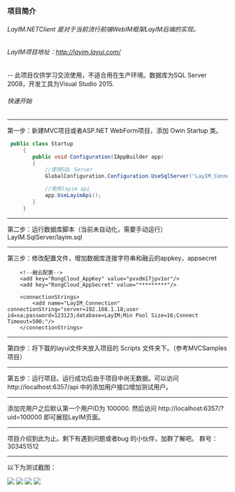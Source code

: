 ### 项目简介

###### LayIM.NETClient 是对于当前流行前端WebIM框架LayIM后端的实现。
###### LayIM项目地址：http://layim.layui.com/
-- 此项目仅供学习交流使用，不适合用在生产环境。数据库为SQL Server 2008，开发工具为Visual Studio 2015.

###### 快速开始
---
 第一步：新建MVC项目或者ASP.NET WebForm项目，添加 Owin Startup 类。
```c#
 public class Startup
     {
        public void Configuration(IAppBuilder app)
        {
            //使用SQL Server
            GlobalConfiguration.Configuration.UseSqlServer("LayIM_Connection");

            //使用layim api 
            app.UseLayimApi();
        }
     }
```

---
第二步：运行数据库脚本（当前未自动化，需要手动运行） LayIM.SqlServer/layim.sql

---
第三步：修改配置文件，增加数据库连接字符串和融云的appkey，appsecret

```
	<!--融云配置-->
    <add key="RongCloud_AppKey" value="pvxdm17jpv1or"/>
    <add key="RongCloud_AppSecret" value="*********"/>
```

```
    <connectionStrings>
		<add name="LayIM_Connection" connectionString="server=192.168.1.18;user id=sa;password=123123;database=LayIM;Min Pool Size=16;Connect Timeout=500;"/>
    </connectionStrings>
```

--- 
第四步：将下载的layui文件夹放入项目的 Scripts 文件夹下。（参考MVCSamples项目）

--- 
第五步：运行项目。运行成功后由于项目中尚无数据。可以访问 http://localhost:6357/api 中的添加用户接口增加测试用户。

--- 
添加完用户之后默认第一个用户ID为 100000. 然后访问 http://localhost:6357/?uid=100000 即可展现LayIM页面。

---
项目介绍到此为止。剩下有遇到问题或者bug 的小伙伴，加群了解吧。 群号：303451512 

--- 
以下为测试截图：

![](http://img1.gurucv.com/image/2017/6/19/f045156db6744b5eb0c7e2598308c2e1.png)
![](http://img1.gurucv.com/image/2017/6/19/b64e793eec3a48fa9f060213970477c7.png)
![](http://img1.gurucv.com/image/2017/6/19/4dd5e0f5a658479fb3895c206c4796fe.png)
![](http://img1.gurucv.com/image/2017/6/19/deee85dd76c2444abe266110811a0b57.png)
